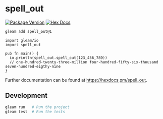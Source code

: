 # spell_out

[![Package Version](https://img.shields.io/hexpm/v/spell_out)](https://hex.pm/packages/spell_out)
[![Hex Docs](https://img.shields.io/badge/hex-docs-ffaff3)](https://hexdocs.pm/spell_out/)

```sh
gleam add spell_out@1
```
```gleam
import gleam/io
import spell_out

pub fn main() {
  io.println(spell_out.spell_out(123_456_789))
  // one-hundred-twenty-three-million four-hundred-fifty-six-thousand seven-hundred-eigthy-nine
}
```

Further documentation can be found at <https://hexdocs.pm/spell_out>.

## Development

```sh
gleam run   # Run the project
gleam test  # Run the tests
```

